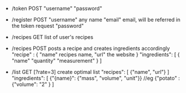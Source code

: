 - /token POST
    "username"
    "password" 

- /register POST
    "username" any name
    "email" email, will be referred in the token request
    "password" 

- /recipes GET
    list of user's recipes

- /recipes POST
    posts a recipe and creates ingredients accordingly
    "recipe" : {
        "name" recipes name,
        "url" the website
    }
    "ingredients": [
        {
            "name"
            "quantity"
            "measurement"
        }
    ]


- /list GET [?rate=3]
    create optimal list
    "recipes": [
        {"name", "url"}
    ]
    "ingredients": [
        {"{name}": {"mass", "volume", "unit"}}
        //eg {"potato" : {"volume": "2" }
    ]